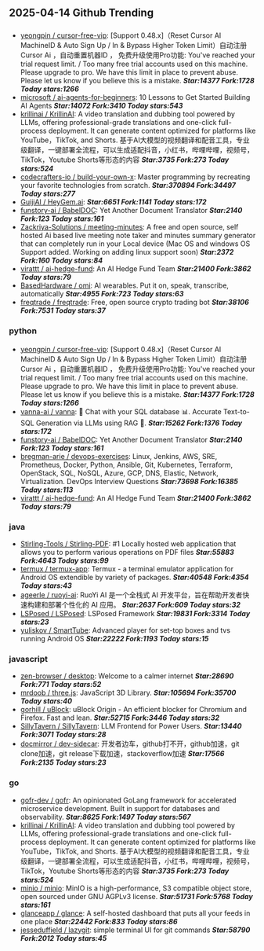 ## 2025-04-14 Github Trending

### 
* [yeongpin / cursor-free-vip](https://github.com/yeongpin/cursor-free-vip): [Support 0.48.x]（Reset Cursor AI MachineID & Auto Sign Up / In & Bypass Higher Token Limit）自动注册 Cursor Ai ，自动重置机器ID ， 免费升级使用Pro功能: You've reached your trial request limit. / Too many free trial accounts used on this machine. Please upgrade to pro. We have this limit in place to prevent abuse. Please let us know if you believe this is a mistake. ***Star:14377 Fork:1728 Today stars:1266***
* [microsoft / ai-agents-for-beginners](https://github.com/microsoft/ai-agents-for-beginners): 10 Lessons to Get Started Building AI Agents ***Star:14072 Fork:3410 Today stars:543***
* [krillinai / KrillinAI](https://github.com/krillinai/KrillinAI): A video translation and dubbing tool powered by LLMs, offering professional-grade translations and one-click full-process deployment. It can generate content optimized for platforms like YouTube，TikTok, and Shorts. 基于AI大模型的视频翻译和配音工具，专业级翻译，一键部署全流程，可以生成适配抖音，小红书，哔哩哔哩，视频号，TikTok，Youtube Shorts等形态的内容 ***Star:3735 Fork:273 Today stars:524***
* [codecrafters-io / build-your-own-x](https://github.com/codecrafters-io/build-your-own-x): Master programming by recreating your favorite technologies from scratch. ***Star:370894 Fork:34497 Today stars:277***
* [GuijiAI / HeyGem.ai](https://github.com/GuijiAI/HeyGem.ai):  ***Star:6651 Fork:1141 Today stars:172***
* [funstory-ai / BabelDOC](https://github.com/funstory-ai/BabelDOC): Yet Another Document Translator ***Star:2140 Fork:123 Today stars:161***
* [Zackriya-Solutions / meeting-minutes](https://github.com/Zackriya-Solutions/meeting-minutes): A free and open source, self hosted Ai based live meeting note taker and minutes summary generator that can completely run in your Local device (Mac OS and windows OS Support added. Working on adding linux support soon) ***Star:2372 Fork:160 Today stars:84***
* [virattt / ai-hedge-fund](https://github.com/virattt/ai-hedge-fund): An AI Hedge Fund Team ***Star:21400 Fork:3862 Today stars:79***
* [BasedHardware / omi](https://github.com/BasedHardware/omi): AI wearables. Put it on, speak, transcribe, automatically ***Star:4955 Fork:723 Today stars:63***
* [freqtrade / freqtrade](https://github.com/freqtrade/freqtrade): Free, open source crypto trading bot ***Star:38106 Fork:7531 Today stars:37***

### python
* [yeongpin / cursor-free-vip](https://github.com/yeongpin/cursor-free-vip): [Support 0.48.x]（Reset Cursor AI MachineID & Auto Sign Up / In & Bypass Higher Token Limit）自动注册 Cursor Ai ，自动重置机器ID ， 免费升级使用Pro功能: You've reached your trial request limit. / Too many free trial accounts used on this machine. Please upgrade to pro. We have this limit in place to prevent abuse. Please let us know if you believe this is a mistake. ***Star:14377 Fork:1728 Today stars:1266***
* [vanna-ai / vanna](https://github.com/vanna-ai/vanna): 🤖 Chat with your SQL database 📊. Accurate Text-to-SQL Generation via LLMs using RAG 🔄. ***Star:15262 Fork:1376 Today stars:172***
* [funstory-ai / BabelDOC](https://github.com/funstory-ai/BabelDOC): Yet Another Document Translator ***Star:2140 Fork:123 Today stars:161***
* [bregman-arie / devops-exercises](https://github.com/bregman-arie/devops-exercises): Linux, Jenkins, AWS, SRE, Prometheus, Docker, Python, Ansible, Git, Kubernetes, Terraform, OpenStack, SQL, NoSQL, Azure, GCP, DNS, Elastic, Network, Virtualization. DevOps Interview Questions ***Star:73698 Fork:16385 Today stars:113***
* [virattt / ai-hedge-fund](https://github.com/virattt/ai-hedge-fund): An AI Hedge Fund Team ***Star:21400 Fork:3862 Today stars:79***

### java
* [Stirling-Tools / Stirling-PDF](https://github.com/Stirling-Tools/Stirling-PDF): #1 Locally hosted web application that allows you to perform various operations on PDF files ***Star:55883 Fork:4643 Today stars:99***
* [termux / termux-app](https://github.com/termux/termux-app): Termux - a terminal emulator application for Android OS extendible by variety of packages. ***Star:40548 Fork:4354 Today stars:43***
* [ageerle / ruoyi-ai](https://github.com/ageerle/ruoyi-ai): RuoYi AI 是一个全栈式 AI 开发平台，旨在帮助开发者快速构建和部署个性化的 AI 应用。 ***Star:2637 Fork:609 Today stars:32***
* [LSPosed / LSPosed](https://github.com/LSPosed/LSPosed): LSPosed Framework ***Star:19831 Fork:3314 Today stars:23***
* [yuliskov / SmartTube](https://github.com/yuliskov/SmartTube): Advanced player for set-top boxes and tvs running Android OS ***Star:22222 Fork:1193 Today stars:15***

### javascript
* [zen-browser / desktop](https://github.com/zen-browser/desktop): Welcome to a calmer internet ***Star:28690 Fork:771 Today stars:52***
* [mrdoob / three.js](https://github.com/mrdoob/three.js): JavaScript 3D Library. ***Star:105694 Fork:35700 Today stars:40***
* [gorhill / uBlock](https://github.com/gorhill/uBlock): uBlock Origin - An efficient blocker for Chromium and Firefox. Fast and lean. ***Star:52715 Fork:3446 Today stars:32***
* [SillyTavern / SillyTavern](https://github.com/SillyTavern/SillyTavern): LLM Frontend for Power Users. ***Star:13440 Fork:3071 Today stars:28***
* [docmirror / dev-sidecar](https://github.com/docmirror/dev-sidecar): 开发者边车，github打不开，github加速，git clone加速，git release下载加速，stackoverflow加速 ***Star:17566 Fork:2135 Today stars:23***

### go
* [gofr-dev / gofr](https://github.com/gofr-dev/gofr): An opinionated GoLang framework for accelerated microservice development. Built in support for databases and observability. ***Star:8625 Fork:1497 Today stars:567***
* [krillinai / KrillinAI](https://github.com/krillinai/KrillinAI): A video translation and dubbing tool powered by LLMs, offering professional-grade translations and one-click full-process deployment. It can generate content optimized for platforms like YouTube，TikTok, and Shorts. 基于AI大模型的视频翻译和配音工具，专业级翻译，一键部署全流程，可以生成适配抖音，小红书，哔哩哔哩，视频号，TikTok，Youtube Shorts等形态的内容 ***Star:3735 Fork:273 Today stars:524***
* [minio / minio](https://github.com/minio/minio): MinIO is a high-performance, S3 compatible object store, open sourced under GNU AGPLv3 license. ***Star:51731 Fork:5768 Today stars:161***
* [glanceapp / glance](https://github.com/glanceapp/glance): A self-hosted dashboard that puts all your feeds in one place ***Star:22442 Fork:833 Today stars:86***
* [jesseduffield / lazygit](https://github.com/jesseduffield/lazygit): simple terminal UI for git commands ***Star:58790 Fork:2012 Today stars:45***
